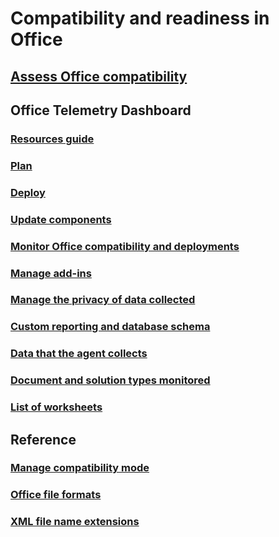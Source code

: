 # Compatibility and readiness in Office

## [Assess Office compatibility](assess-office-compatibility.md)

## Office Telemetry Dashboard
### [Resources guide](compatibility-and-telemetry-in-office.md)
### [Plan](plan-telemetry-dashboard-deployment.md)
### [Deploy](deploy-telemetry-dashboard.md)
### [Update components](update-office-telemetry-components-for-office-2016.md)
### [Monitor Office compatibility and deployments](monitor-office-compatibility-and-deployments-by-using-telemetry-dashboard.md)
### [Manage add-ins](manage-add-ins-by-using-telemetry-dashboard-in-office.md)
### [Manage the privacy of data collected](manage-the-privacy-of-data-monitored-by-telemetry-in-office.md)
### [Custom reporting and database schema](custom-reporting-and-database-schema-reference-for-telemetry-dashboard.md)
### [Data that the agent collects](data-that-the-telemetry-agent-collects-in-office.md)
### [Document and solution types monitored](document-and-solution-types-monitored-by-telemetry-in-office.md)
### [List of worksheets](telemetry-dashboard-worksheet-reference.md)

## Reference
### [Manage compatibility mode](manage-compatibility-mode-for-office.md)
### [Office file formats](office-file-format-reference.md)
### [XML file name extensions](xml-file-name-extension-reference-for-office.md)

